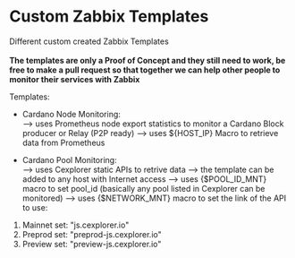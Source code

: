 # Custom Zabbix Templates
Different custom created Zabbix Templates<br><br>
__The templates are only a Proof of Concept and they still need to work, be free to make a pull request so that together we can help other people to monitor their services with Zabbix__

Templates:
- Cardano Node Monitoring:<br>
--> uses Prometheus node export statistics to monitor a Cardano Block producer or Relay (P2P ready)
--> uses ${HOST_IP} Macro to retrieve data from Prometheus

- Cardano Pool Monitoring: <br>
--> uses Cexplorer static APIs to retrive data
--> the template can be added to any host with Internet access
--> uses {$POOL_ID_MNT} macro to set pool_id (basically any pool listed in Cexplorer can be monitored)
--> uses {$NETWORK_MNT} macro to set the link of the API to use:<br>
1. Mainnet set: "js.cexplorer.io"<br>
2. Preprod set: "preprod-js.cexplorer.io"<br>
3. Preview set: "preview-js.cexplorer.io"<br>

